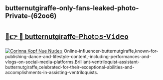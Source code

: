 ## butternutgiraffe-only-fans​-leaked-photo​-Private-(62oo6)


# <h2><a href="https://mediaupload.pro?title=butternutgiraffe&ref=git">🔗👉 🔴 butternutgiraffe-P𝚑ot𝚘𝚜-V𝚒d𝚎o</a></h2>

[![Corinna Kopf Nue Nu𝚍e𝚜](https://i.imgur.com/0qMVB7G.gif)](https://mediaupload.pro?title=butternutgiraffe&ref=git)
Online-influencer-butternutgiraffe,known-for-publishing-dance-and-lifestyle-content,-including-performances-and-vlogs-on-social-media-platforms.Brilliant-ventriloquist-assistant-butternutgiraffe,celebrated-for-their-exceptional-abilities-and-accomplishments-in-assisting-ventriloquists.  